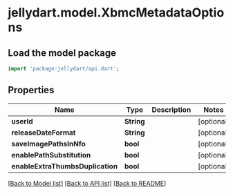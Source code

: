 # jellydart.model.XbmcMetadataOptions

## Load the model package
```dart
import 'package:jellydart/api.dart';
```

## Properties
Name | Type | Description | Notes
------------ | ------------- | ------------- | -------------
**userId** | **String** |  | [optional] 
**releaseDateFormat** | **String** |  | [optional] 
**saveImagePathsInNfo** | **bool** |  | [optional] 
**enablePathSubstitution** | **bool** |  | [optional] 
**enableExtraThumbsDuplication** | **bool** |  | [optional] 

[[Back to Model list]](../README.md#documentation-for-models) [[Back to API list]](../README.md#documentation-for-api-endpoints) [[Back to README]](../README.md)


